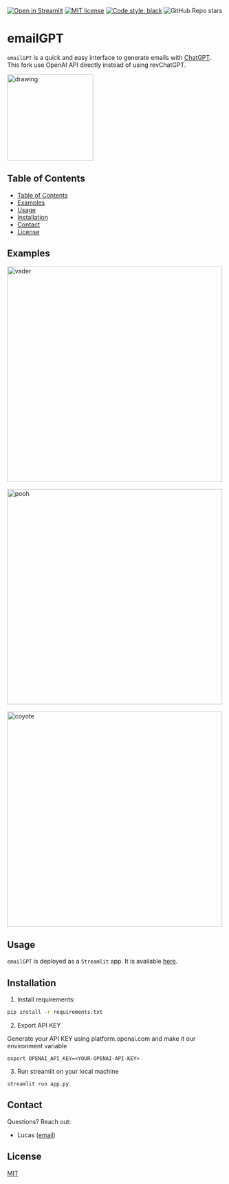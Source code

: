 [![Open in Streamlit](https://static.streamlit.io/badges/streamlit_badge_black_white.svg)](https://lucasmccabe-emailgpt-app-jspyxu.streamlit.app/)
[![MIT license](https://img.shields.io/badge/License-MIT-blue.svg)](https://lbesson.mit-license.org/)
[![Code style: black](https://img.shields.io/badge/code%20style-black-000000.svg)](https://github.com/psf/black)
![GitHub Repo stars](https://img.shields.io/github/stars/lucasmccabe/emailGPT?style=social)

# emailGPT

`emailGPT` is a quick and easy interface to generate emails with [ChatGPT](https://openai.com/blog/chatgpt/). 
This fork use OpenAI API directly instead of using revChatGPT.


<img src="assets/lazy_email.png" alt="drawing" width="200"/>

## Table of Contents
* [Table of Contents](#table-of-contents)
* [Examples](#examples)
* [Usage](#usage)
* [Installation](#installation)
* [Contact](#contact)
* [License](#license)


## Examples

<img src="assets/vader.png" alt="vader" width="500"/>
<br><br>

<img src="assets/pooh.png" alt="pooh" width="500"/>
<br><br>

<img src="assets/coyote.png" alt="coyote" width="500"/>


## Usage

`emailGPT` is deployed as a `Streamlit` app. It is available [here](https://lucasmccabe-emailgpt-app-jspyxu.streamlit.app/).

## Installation


1. Install requirements:
```bash
pip install -r requirements.txt
```
2. Export API KEY 

Generate your API KEY using platform.openai.com and make it our environment variable 

```
export OPENAI_API_KEY=<YOUR-OPENAI-API-KEY> 
```

3. Run streamlit on your local machine 

```
streamlit run app.py

```


## Contact

Questions? Reach out:
- Lucas ([email](mailto:lucasmccabe@gwu.edu))

## License
[MIT](https://choosealicense.com/licenses/mit/)
